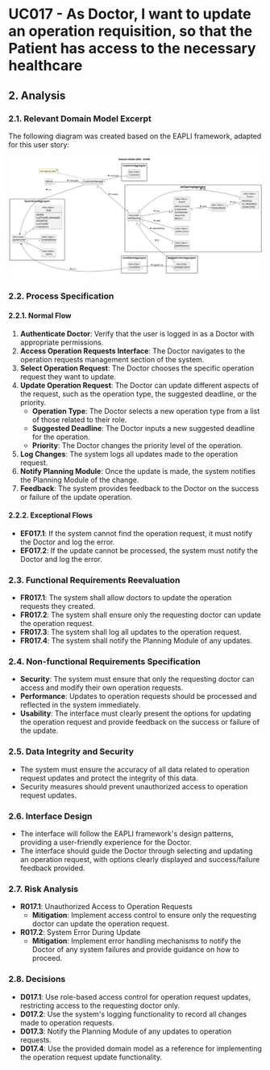 # UC017 - As Doctor, I want to update an operation requisition, so that the Patient has access to the necessary healthcare

## 2. Analysis

### 2.1. Relevant Domain Model Excerpt

The following diagram was created based on the EAPLI framework, adapted for this user story:

![UC017 - Domain Model](svg/uc017-domain-model.svg)

### 2.2. Process Specification

#### 2.2.1. Normal Flow
1. **Authenticate Doctor**: Verify that the user is logged in as a Doctor with appropriate permissions.
2. **Access Operation Requests Interface**: The Doctor navigates to the operation requests management section of the system.
3. **Select Operation Request**: The Doctor chooses the specific operation request they want to update.
4. **Update Operation Request**: The Doctor can update different aspects of the request, such as the operation type, the suggested deadline, or the priority.
    - **Operation Type**: The Doctor selects a new operation type from a list of those related to their role.
    - **Suggested Deadline**: The Doctor inputs a new suggested deadline for the operation.
    - **Priority**: The Doctor changes the priority level of the operation.
5. **Log Changes**: The system logs all updates made to the operation request.
6. **Notify Planning Module**: Once the update is made, the system notifies the Planning Module of the change.
7. **Feedback**: The system provides feedback to the Doctor on the success or failure of the update operation.

#### 2.2.2. Exceptional Flows
- **EF017.1**: If the system cannot find the operation request, it must notify the Doctor and log the error.
- **EF017.2**: If the update cannot be processed, the system must notify the Doctor and log the error.

### 2.3. Functional Requirements Reevaluation
- **FR017.1**: The system shall allow doctors to update the operation requests they created.
- **FR017.2**: The system shall ensure only the requesting doctor can update the operation request.
- **FR017.3**: The system shall log all updates to the operation request.
- **FR017.4**: The system shall notify the Planning Module of any updates.

### 2.4. Non-functional Requirements Specification
- **Security**: The system must ensure that only the requesting doctor can access and modify their own operation requests.
- **Performance**: Updates to operation requests should be processed and reflected in the system immediately.
- **Usability**: The interface must clearly present the options for updating the operation request and provide feedback on the success or failure of the update.

### 2.5. Data Integrity and Security
- The system must ensure the accuracy of all data related to operation request updates and protect the integrity of this data.
- Security measures should prevent unauthorized access to operation request updates.

### 2.6. Interface Design
- The interface will follow the EAPLI framework's design patterns, providing a user-friendly experience for the Doctor.
- The interface should guide the Doctor through selecting and updating an operation request, with options clearly displayed and success/failure feedback provided.

### 2.7. Risk Analysis
- **R017.1**: Unauthorized Access to Operation Requests
    - **Mitigation**: Implement access control to ensure only the requesting doctor can update the operation request.
- **R017.2**: System Error During Update
    - **Mitigation**: Implement error handling mechanisms to notify the Doctor of any system failures and provide guidance on how to proceed.

### 2.8. Decisions
- **D017.1**: Use role-based access control for operation request updates, restricting access to the requesting doctor only.
- **D017.2**: Use the system's logging functionality to record all changes made to operation requests.
- **D017.3**: Notify the Planning Module of any updates to operation requests.
- **D017.4**: Use the provided domain model as a reference for implementing the operation request update functionality.
